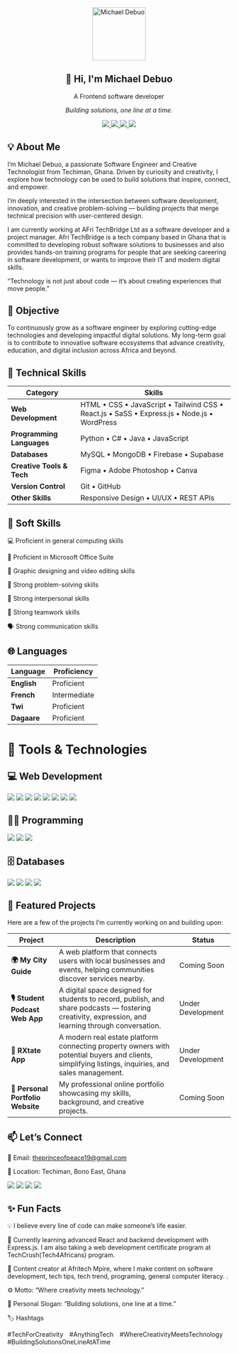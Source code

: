 <div align="center">
  <img src="https://github.com/MikeTestimony.png" width="120" alt="Michael Debuo" />
  <h2>👋 Hi, I'm Michael Debuo</h2>
  <p>A Frontend software developer</p>
  <p><em>Building solutions, one line at a time.</em></p>
</div>

 

<p align="center">
  <a href="https://www.linkedin.com/in/michael-debuo-testimony25">
    <img src="https://img.shields.io/badge/-LinkedIn-0072b1?style=for-the-badge&logo=linkedin&logoColor=white" />
  </a>
  <a href="https://github.com/MikeTestimony">
    <img src="https://img.shields.io/badge/-GitHub-181717?style=for-the-badge&logo=github&logoColor=white" />
  </a>
  <a href="https://youtube.com/@afritech-mpire">
    <img src="https://img.shields.io/badge/-YouTube-FF0000?style=for-the-badge&logo=youtube&logoColor=white" />
  </a>
  <a href="https://wa.me/233549062449">
  <img src="https://img.shields.io/badge/-WhatsApp-25D366?style=for-the-badge&logo=whatsapp&logoColor=white" />
</a>
</p>

## 💡 About Me


I’m Michael Debuo, a passionate Software Engineer and Creative Technologist from Techiman, Ghana.
Driven by curiosity and creativity, I explore how technology can be used to build solutions that inspire, connect, and empower.

I’m deeply interested in the intersection between software development, innovation, and creative problem-solving — building projects that merge technical precision with user-centered design.

I am currently working at AFri TechBridge Ltd as a software developer and a project manager. Afri TechBridge is a tech company based in Ghana that is committed to developing robust software solutions to businesses and also provides hands-on training programs for people that are seeking careering in software development, or wants to improve their IT and modern digital skills.

“Technology is not just about code — it’s about creating experiences that move people.”

## 🎯 Objective

To continuously grow as a software engineer by exploring cutting-edge technologies and developing impactful digital solutions.
My long-term goal is to contribute to innovative software ecosystems that advance creativity, education, and digital inclusion across Africa and beyond.

## 🧠 Technical Skills
| Category                  | Skills                                                                         |
| ------------------------- | ------------------------------------------------------------------------------ |
| **Web Development**       | HTML • CSS • JavaScript • Tailwind CSS • React.js • SaSS • Express.js • Node.js • WordPress |
| **Programming Languages** | Python • C# • Java • JavaScript                                                |
| **Databases**             | MySQL • MongoDB • Firebase • Supabase                                                    |
| **Creative Tools & Tech** | Figma • Adobe Photoshop • Canva                                              |
| **Version Control**       | Git • GitHub                                                                   |
| **Other Skills**          | Responsive Design • UI/UX • REST APIs                                          |

## 🧠 Soft Skills

💻 Proficient in general computing skills

🧾 Proficient in Microsoft Office Suite

🎨 Graphic designing and video editing skills

🧩 Strong problem-solving skills

🤝 Strong interpersonal skills

👥 Strong teamwork skills

🗣️ Strong communication skills

## 🌐 Languages

| Language | Proficiency |
|--------------|--------------|
| **English** | Proficient |
| **French** | Intermediate |
| **Twi** | Proficient |
| **Dagaare** | Proficient |

# 🧰 Tools & Technologies
## 💻 Web Development
<div> 
  <img src="https://img.shields.io/badge/-HTML5-E34F26?&style=for-the-badge&logo=html5&logoColor=white" /> 
  <img src="https://img.shields.io/badge/-CSS3-1572B6?&style=for-the-badge&logo=css3&logoColor=white" /> 
  <img src="https://img.shields.io/badge/-JavaScript-F7DF1E?&style=for-the-badge&logo=javascript&logoColor=black" /> 
  <img src="https://img.shields.io/badge/-React-61DAFB?&style=for-the-badge&logo=react&logoColor=black" /> 
  <img src="https://img.shields.io/badge/-Tailwind_CSS-06B6D4?&style=for-the-badge&logo=tailwindcss&logoColor=white" /> 
  <img src="https://img.shields.io/badge/-Node.js-339933?&style=for-the-badge&logo=node.js&logoColor=white" /> 
  <img src="https://img.shields.io/badge/-Express.js-000000?&style=for-the-badge&logo=express&logoColor=white" /> 
  <img src="https://img.shields.io/badge/-WordPress-21759B?&style=for-the-badge&logo=wordpress&logoColor=white" /> 
</div>

## 🧑‍💻 Programming
<div> <img src="https://img.shields.io/badge/-Python-3776AB?&style=for-the-badge&logo=python&logoColor=white" /> <img src="https://img.shields.io/badge/-C%23-512BD4?&style=for-the-badge&logo=c-sharp&logoColor=white" /> <img src="https://img.shields.io/badge/-Java-007396?&style=for-the-badge&logo=java&logoColor=white" /> </div>

## 🗄️ Databases
<div>
  <img src="https://img.shields.io/badge/-MySQL-4479A1?&style=for-the-badge&logo=mysql&logoColor=white" />
  <img src="https://img.shields.io/badge/-MongoDB-47A248?&style=for-the-badge&logo=mongodb&logoColor=white" />
  <img src="https://img.shields.io/badge/-Firebase-FFCA28?&style=for-the-badge&logo=firebase&logoColor=black" />
  <img src="https://img.shields.io/badge/-Supabase-3ECF8E?&style=for-the-badge&logo=supabase&logoColor=white" />
</div>

## 🚀 Featured Projects

Here are a few of the projects I’m currently working on and building upon:

| Project                           | Description                                                                                                                                         | Status            |
| --------------------------------- | --------------------------------------------------------------------------------------------------------------------------------------------------- | ----------------- |
| **🌍 My City Guide**              | A web platform that connects users with local businesses and events, helping communities discover services nearby.                                  | Coming Soon       |
| **🎙️ Student Podcast Web App**   | A digital space designed for students to record, publish, and share podcasts — fostering creativity, expression, and learning through conversation. | Under Development |
| **🏡 RXtate App**                 | A modern real estate platform connecting property owners with potential buyers and clients, simplifying listings, inquiries, and sales management.  | Under Development |
| **💼 Personal Portfolio Website** | My professional online portfolio showcasing my skills, background, and creative projects.                                                           | Coming Soon       |



## 📫 Let’s Connect

💌 Email: theprinceofpeace19@gmail.com

📍 Location: Techiman, Bono East, Ghana

<a href="https://github.com/MikeTestimony"><img src="https://img.shields.io/badge/GitHub-181717?style=for-the-badge&logo=github&logoColor=white" /></a>
<a href="https://www.linkedin.com/in/michael-debuo-testimony25"><img src="https://img.shields.io/badge/LinkedIn-0072b1?style=for-the-badge&logo=linkedin&logoColor=white" /></a>
<a href="https://youtube.com/@afritech-mpire"><img src="https://img.shields.io/badge/YouTube-FF0000?style=for-the-badge&logo=youtube&logoColor=white" /></a>
<a href="https://wa.me/233549062449">
  <img src="https://img.shields.io/badge/-WhatsApp-25D366?style=for-the-badge&logo=whatsapp&logoColor=white" />
</a>

## ✨ Fun Facts

💡 I believe every line of code can make someone’s life easier.

🌱 Currently learning advanced React and backend development with Express.js. I am also taking a web development certificate program at TechCrush(Tech4Africans) program.

🎥 Content creator at Afritech Mpire, where I make content on software development, tech tips, tech trend, programing, general computer literacy. 
.

⚙️ Motto: “Where creativity meets technology.”

🧩 Personal Slogan: “Building solutions, one line at a time.”

🏷️ Hashtags

#TechForCreativity #AnythingTech #WhereCreativityMeetsTechnology #BuildingSolutionsOneLineAtATime
